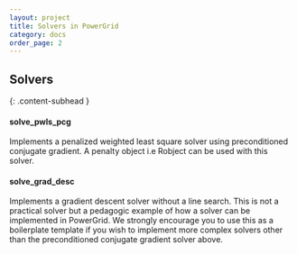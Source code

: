 ```yaml
---
layout: project
title: Solvers in PowerGrid
category: docs
order_page: 2
---
```


## Solvers
{: .content-subhead }


#### solve_pwls_pcg

Implements a penalized weighted least square solver using preconditioned conjugate gradient. A penalty object i.e Robject can be used with this solver.

#### solve_grad_desc

Implements a gradient descent solver without a line search. This is not a practical solver but a pedagogic example of how a solver can be implemented in PowerGrid. We strongly encourage you to use this as a boilerplate template if you wish to implement more complex solvers other than the preconditioned conjugate gradient solver above.
